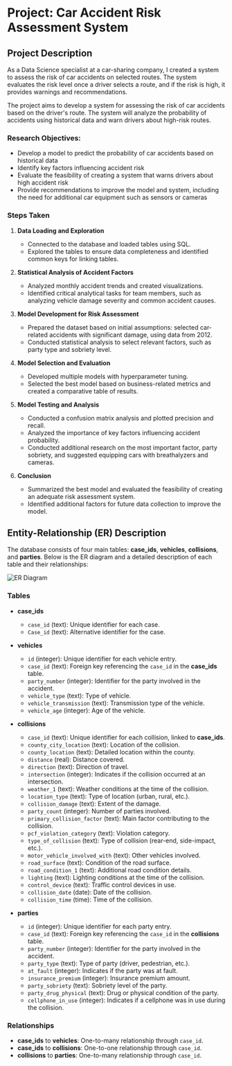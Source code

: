 # Project: Car Accident Risk Assessment System

## Project Description

As a Data Science specialist at a car-sharing company, I created a system to assess the risk of car accidents on selected routes. The system evaluates the risk level once a driver selects a route, and if the risk is high, it provides warnings and recommendations.

The project aims to develop a system for assessing the risk of car accidents based on the driver's route. The system will analyze the probability of accidents using historical data and warn drivers about high-risk routes.

### Research Objectives:

* Develop a model to predict the probability of car accidents based on historical data
* Identify key factors influencing accident risk
* Evaluate the feasibility of creating a system that warns drivers about high accident risk
* Provide recommendations to improve the model and system, including the need for additional car equipment such as sensors or cameras

### Steps Taken

1. **Data Loading and Exploration**
    - Connected to the database and loaded tables using SQL.
    - Explored the tables to ensure data completeness and identified common keys for linking tables.

2. **Statistical Analysis of Accident Factors**
    - Analyzed monthly accident trends and created visualizations.
    - Identified critical analytical tasks for team members, such as analyzing vehicle damage severity and common accident causes.

3. **Model Development for Risk Assessment**
    - Prepared the dataset based on initial assumptions: selected car-related accidents with significant damage, using data from 2012.
    - Conducted statistical analysis to select relevant factors, such as party type and sobriety level.

4. **Model Selection and Evaluation**
    - Developed multiple models with hyperparameter tuning.
    - Selected the best model based on business-related metrics and created a comparative table of results.

5. **Model Testing and Analysis**
    - Conducted a confusion matrix analysis and plotted precision and recall.
    - Analyzed the importance of key factors influencing accident probability.
    - Conducted additional research on the most important factor, party sobriety, and suggested equipping cars with breathalyzers and cameras.

6. **Conclusion**
    - Summarized the best model and evaluated the feasibility of creating an adequate risk assessment system.
    - Identified additional factors for future data collection to improve the model.

## Entity-Relationship (ER) Description

The database consists of four main tables: **case_ids**, **vehicles**, **collisions**, and **parties**. Below is the ER diagram and a detailed description of each table and their relationships:

![ER Diagram](image.png)

### Tables

- **case_ids**
    - `case_id` (text): Unique identifier for each case.
    - `Case_id` (text): Alternative identifier for the case.

- **vehicles**
    - `id` (integer): Unique identifier for each vehicle entry.
    - `case_id` (text): Foreign key referencing the `case_id` in the **case_ids** table.
    - `party_number` (integer): Identifier for the party involved in the accident.
    - `vehicle_type` (text): Type of vehicle.
    - `vehicle_transmission` (text): Transmission type of the vehicle.
    - `vehicle_age` (integer): Age of the vehicle.

- **collisions**
    - `case_id` (text): Unique identifier for each collision, linked to **case_ids**.
    - `county_city_location` (text): Location of the collision.
    - `county_location` (text): Detailed location within the county.
    - `distance` (real): Distance covered.
    - `direction` (text): Direction of travel.
    - `intersection` (integer): Indicates if the collision occurred at an intersection.
    - `weather_1` (text): Weather conditions at the time of the collision.
    - `location_type` (text): Type of location (urban, rural, etc.).
    - `collision_damage` (text): Extent of the damage.
    - `party_count` (integer): Number of parties involved.
    - `primary_collision_factor` (text): Main factor contributing to the collision.
    - `pcf_violation_category` (text): Violation category.
    - `type_of_collision` (text): Type of collision (rear-end, side-impact, etc.).
    - `motor_vehicle_involved_with` (text): Other vehicles involved.
    - `road_surface` (text): Condition of the road surface.
    - `road_condition_1` (text): Additional road condition details.
    - `lighting` (text): Lighting conditions at the time of the collision.
    - `control_device` (text): Traffic control devices in use.
    - `collision_date` (date): Date of the collision.
    - `collision_time` (time): Time of the collision.

- **parties**
    - `id` (integer): Unique identifier for each party entry.
    - `case_id` (text): Foreign key referencing the `case_id` in the **collisions** table.
    - `party_number` (integer): Identifier for the party involved in the accident.
    - `party_type` (text): Type of party (driver, pedestrian, etc.).
    - `at_fault` (integer): Indicates if the party was at fault.
    - `insurance_premium` (integer): Insurance premium amount.
    - `party_sobriety` (text): Sobriety level of the party.
    - `party_drug_physical` (text): Drug or physical condition of the party.
    - `cellphone_in_use` (integer): Indicates if a cellphone was in use during the collision.

### Relationships

- **case_ids** to **vehicles**: One-to-many relationship through `case_id`.
- **case_ids** to **collisions**: One-to-one relationship through `case_id`.
- **collisions** to **parties**: One-to-many relationship through `case_id`.
